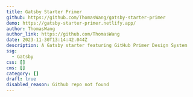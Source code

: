 ```yaml
---
title: Gatsby Starter Primer
github: https://github.com/ThomasWang/gatsby-starter-primer
demo: https://gatsby-starter-primer.netlify.app/
author: ThomasWang
author_link: https://github.com/ThomasWang
date: 2023-11-30T13:14:42.044Z
description: A Gatsby starter featuring GitHub Primer Design System
ssg:
  - Gatsby
css: []
cms: []
category: []
draft: true
disabled_reason: Github repo not found
---
```

